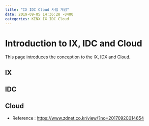 ```yaml
---
title: "IX IDC Cloud 사업 개념"
date: 2019-09-05 14:36:28 -0400
categories: KINX IX IDC Cloud
---
```


# Introduction to IX, IDC and Cloud

This page introduces the conception to the IX, IDX and Cloud.

## IX

## IDC

## Cloud







- Reference : https://www.zdnet.co.kr/view/?no=20170920014654
